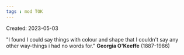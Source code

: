 ```yaml
---
tags : mod TOK
---
```

Created: 2023-05-03 

"I found I could say things with colour and shape that I couldn't say any other way-things i had no words for." **Georgia O'Keeffe** (1887-1986)